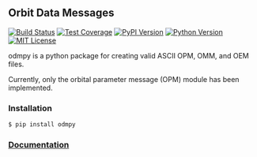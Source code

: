 ## Orbit Data Messages
[![Build Status](http://img.shields.io/travis/RazerM/odmpy.svg?style=flat-square)](https://travis-ci.org/RazerM/odmpy) [![Test Coverage](http://img.shields.io/codecov/c/github/RazerM/odmpy.svg?style=flat-square)](https://codecov.io/github/RazerM/odmpy) [![PyPI Version](http://img.shields.io/pypi/v/odmpy.svg?style=flat-square)](https://pypi.python.org/pypi/odmpy/) [![Python Version](http://img.shields.io/badge/python-3.0%2B-brightgreen.svg?style=flat-square)](https://www.python.org/download/releases/3.0/) [![MIT License](http://img.shields.io/badge/license-MIT-blue.svg?style=flat-square)](https://raw.githubusercontent.com/RazerM/odmpy/master/LICENSE)



odmpy is a python package for creating valid ASCII OPM, OMM, and OEM files.

Currently, only the orbital parameter message (OPM) module has been implemented.

### Installation

```bash
$ pip install odmpy
```

### [Documentation](http://pythonhosted.org/odmpy/)